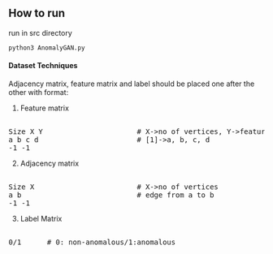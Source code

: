 ## How to run
run in src directory
<pre><code>python3 AnomalyGAN.py</code></pre>

#### Dataset Techniques
Adjacency matrix, feature matrix and label should be placed one after the other with format:

1. Feature matrix
<pre>    
Size X Y                      # X->no of vertices, Y->feature vector size of one vertex
a b c d                       # [1]->a, b, c, d
-1 -1
</pre>

2. Adjacency matrix
<pre>    
Size X                        # X->no of vertices
a b                           # edge from a to b
-1 -1
</pre>    

3. Label Matrix
<pre>    
0/1      # 0: non-anomalous/1:anomalous
</pre>